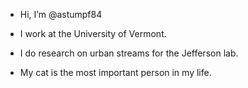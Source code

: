 - Hi, I’m @astumpf84
- I work at the University of Vermont. 
- I do research on urban streams for the Jefferson lab.
  
- My cat is the most important person in my life.


